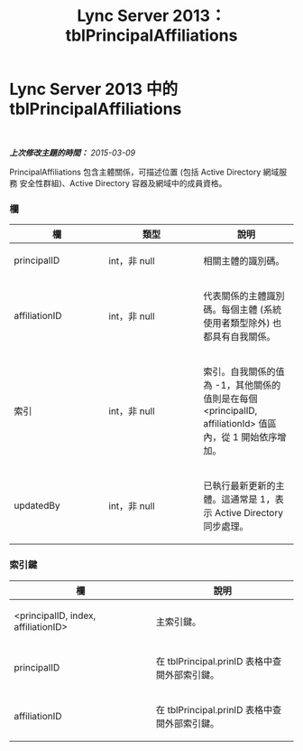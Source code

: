 ﻿---
title: Lync Server 2013：tblPrincipalAffiliations
TOCTitle: tblPrincipalAffiliations
ms:assetid: 45fd8484-5837-44d2-85bb-45c83546607c
ms:mtpsurl: https://technet.microsoft.com/zh-tw/library/Gg558642(v=OCS.15)
ms:contentKeyID: 49290779
ms.date: 08/10/2015
mtps_version: v=OCS.15
ms.translationtype: HT
---

# Lync Server 2013 中的 tblPrincipalAffiliations

 

_**上次修改主題的時間：** 2015-03-09_

PrincipalAffiliations 包含主體關係，可描述位置 (包括 Active Directory 網域服務 安全性群組)、Active Directory 容器及網域中的成員資格。

### 欄

<table>
<colgroup>
<col style="width: 33%" />
<col style="width: 33%" />
<col style="width: 33%" />
</colgroup>
<thead>
<tr class="header">
<th>欄</th>
<th>類型</th>
<th>說明</th>
</tr>
</thead>
<tbody>
<tr class="odd">
<td><p>principalID</p></td>
<td><p>int，非 null</p></td>
<td><p>相關主體的識別碼。</p></td>
</tr>
<tr class="even">
<td><p>affiliationID</p></td>
<td><p>int，非 null</p></td>
<td><p>代表關係的主體識別碼。每個主體 (系統使用者類型除外) 也都具有自我關係。</p></td>
</tr>
<tr class="odd">
<td><p>索引</p></td>
<td><p>int，非 null</p></td>
<td><p>索引。自我關係的值為 -1，其他關係的值則是在每個 &lt;principalID, affiliationId&gt; 值區內，從 1 開始依序增加。</p></td>
</tr>
<tr class="even">
<td><p>updatedBy</p></td>
<td><p>int，非 null</p></td>
<td><p>已執行最新更新的主體。這通常是 1，表示 Active Directory 同步處理。</p></td>
</tr>
</tbody>
</table>


### 索引鍵

<table>
<colgroup>
<col style="width: 50%" />
<col style="width: 50%" />
</colgroup>
<thead>
<tr class="header">
<th>欄</th>
<th>說明</th>
</tr>
</thead>
<tbody>
<tr class="odd">
<td><p>&lt;principalID, index, affiliationID&gt;</p></td>
<td><p>主索引鍵。</p></td>
</tr>
<tr class="even">
<td><p>principalID</p></td>
<td><p>在 tblPrincipal.prinID 表格中查閱外部索引鍵。</p></td>
</tr>
<tr class="odd">
<td><p>affiliationID</p></td>
<td><p>在 tblPrincipal.prinID 表格中查閱外部索引鍵。</p></td>
</tr>
</tbody>
</table>

